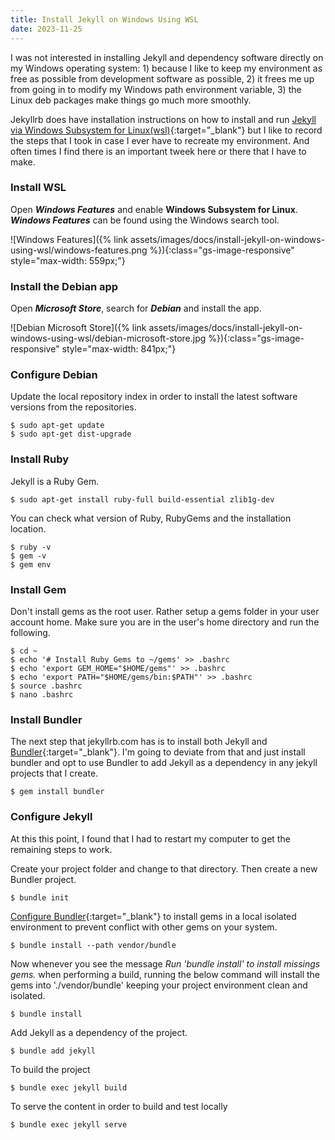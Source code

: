 ```yaml
---
title: Install Jekyll on Windows Using WSL
date: 2023-11-25
---
```


I was not interested in installing Jekyll and dependency software directly on my Windows operating system: 1) because I like to keep my environment as free as possible from development software as possible, 2) it frees me up from going in to modify my Windows path environment variable, 3) the Linux deb packages make things go much more smoothly.

Jekyllrb does have installation instructions on how to install and run [Jekyll via Windows Subsystem for Linux(wsl)](https://jekyllrb.com/docs/installation/windows){:target="_blank"} but I like to record the steps that I took in case I ever have to recreate my environment.  And often times I find there is an important tweek here or there that I have to make.

### Install WSL

Open ***Windows Features*** and enable **Windows Subsystem for Linux**.  ***Windows Features*** can be found using the Windows search tool.  

![Windows Features]({% link assets/images/docs/install-jekyll-on-windows-using-wsl/windows-features.png %}){:class="gs-image-responsive" style="max-width: 559px;"}

### Install the Debian app

Open ***Microsoft Store***, search for ***Debian*** and install the app.

![Debian Microsoft Store]({% link assets/images/docs/install-jekyll-on-windows-using-wsl/debian-microsoft-store.jpg %}){:class="gs-image-responsive" style="max-width: 841px;"}

### Configure Debian

Update the local repository index in order to install the latest software versions from the repositories.

```
$ sudo apt-get update
$ sudo apt-get dist-upgrade
```

### Install Ruby

Jekyll is a Ruby Gem.

```
$ sudo apt-get install ruby-full build-essential zlib1g-dev
```

You can check what version of Ruby, RubyGems and the installation location.

```
$ ruby -v
$ gem -v
$ gem env
```

### Install Gem

Don't install gems as the root user.  Rather setup a gems folder in your user account home.  Make sure you are in the user's home directory and run the following.

```
$ cd ~
$ echo '# Install Ruby Gems to ~/gems' >> .bashrc
$ echo 'export GEM_HOME="$HOME/gems"' >> .bashrc
$ echo 'export PATH="$HOME/gems/bin:$PATH"' >> .bashrc
$ source .bashrc
$ nano .bashrc
```

### Install Bundler

The next step that jekyllrb.com has is to install both Jekyll and [Bundler](https://bundler.io){:target="_blank"}.  I'm going to deviate from that and just install bundler and opt to use Bundler to add Jekyll as a dependency in any jekyll projects that I create.

```
$ gem install bundler
```

### Configure Jekyll

At this this point, I found that I had to restart my computer to get the remaining steps to work.

Create your project folder and change to that directory.  Then create a new Bundler project.

```
$ bundle init
```

[Configure Bundler](https://jekyllrb.com/tutorials/using-jekyll-with-bundler/#configure-bundler){:target="_blank"} to install gems in a local isolated environment to prevent conflict with other gems on your system. 

```
$ bundle install --path vendor/bundle
```

Now whenever you see the message *Run 'bundle install' to install missings gems.* when performing a build, running the below command will install the gems into './vendor/bundle' keeping your project environment clean and isolated.

```
$ bundle install
```

Add Jekyll as a dependency of the project.

```
$ bundle add jekyll
```

To build the project

```
$ bundle exec jekyll build
```

To serve the content in order to build and test locally

```
$ bundle exec jekyll serve
```